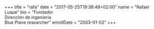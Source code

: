 +++
title = "rafa"
date = "2017-05-25T19:38:48+02:00"
name = "Rafael Luque"
bio = "Fundador<br> Dirección de ingeniería<br/> Blue Plane researcher"
enrollDate = "2003-01-02"
+++


